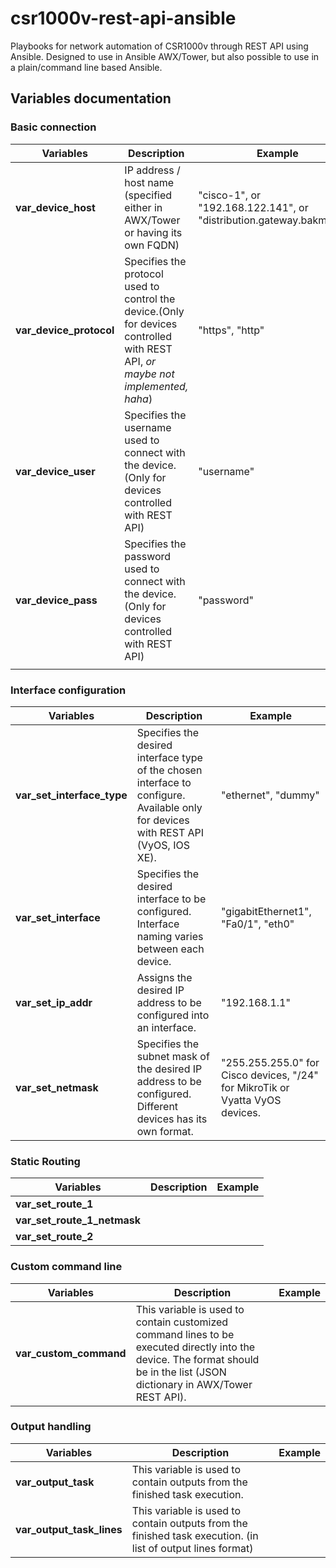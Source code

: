 # csr1000v-rest-api-ansible

Playbooks for network automation of CSR1000v through REST API using Ansible.
Designed to use in Ansible AWX/Tower, but also possible to use in a plain/command line based Ansible.

## Variables documentation

### Basic connection

| **Variables**               | Description                  | Example |
| --------------------------- | ---------------------------- | ---- |
| **var_device_host** | IP address / host name (specified either in AWX/Tower or having its own FQDN) | "cisco-1", or "192.168.122.141", or "distribution.gateway.bakmie.me" |
| **var_device_protocol**     | Specifies the protocol used to control the device.(Only for devices controlled with REST API, *or maybe not implemented, haha*) | "https", "http" |
| **var_device_user** | Specifies the username used to connect with the device. (Only for devices controlled with REST API) | "username" |
| **var_device_pass** | Specifies the password used to connect with the device. (Only for devices controlled with REST API) | "password" |
|  |  |  |

### Interface configuration

| **Variables**               | Description                  | Example |
| --------------------------- | ---------------------------- | ---- |
| **var_set_interface_type**  | Specifies the desired interface type of the chosen interface to configure. Available only for devices with REST API (VyOS, IOS XE). | "ethernet", "dummy" |
| **var_set_interface**       | Specifies the desired interface to be configured. Interface naming varies between each device. | "gigabitEthernet1", "Fa0/1", "eth0" |
| **var_set_ip_addr**         | Assigns the desired IP address to be configured into an interface. | "192.168.1.1" |
| **var_set_netmask**         | Specifies the subnet mask of the desired IP address to be configured. Different devices has its own format. | "255.255.255.0" for Cisco devices, "/24" for MikroTik or Vyatta VyOS devices. |


### Static Routing

| **Variables**               | Description                  | Example |
| --------------------------- | ---------------------------- | ---- |
| **var_set_route_1**       |                              |      |
| **var_set_route_1_netmask** |                              |      |
| **var_set_route_2**         |                              |      |


### Custom command line

| **Variables**               | Description                  | Example |
| --------------------------- | ---------------------------- | ---- |
| **var_custom_command**      | This variable is used to contain customized command lines to be executed directly into the device. The format should be in the list (JSON dictionary in AWX/Tower REST API). |      |


### Output handling
| **Variables**               | Description                  | Example |
| --------------------------- | ---------------------------- | ---- |
| **var_output_task**      | This variable is used to contain outputs from the finished task execution. |      |
| **var_output_task_lines**      | This variable is used to contain outputs from the finished task execution. (in list of output lines format) |      |
